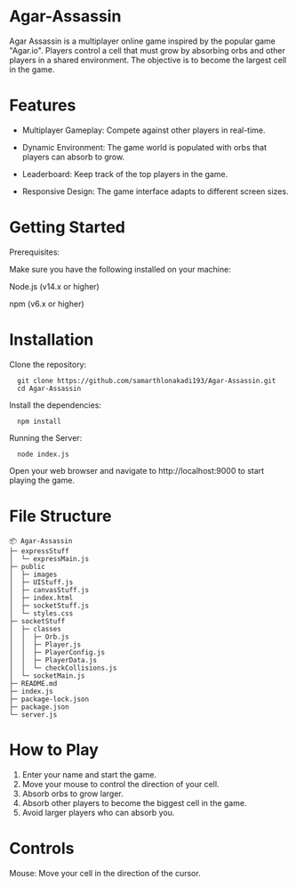 # Agar-Assassin
Agar Assassin is a multiplayer online game inspired by the popular game "Agar.io". Players control a cell that must grow by absorbing orbs and other players in a shared environment. The objective is to become the largest cell in the game.

# Features
- Multiplayer Gameplay: Compete against other players in real-time.

- Dynamic Environment: The game world is populated with orbs that players can absorb to grow.

- Leaderboard: Keep track of the top players in the game.

- Responsive Design: The game interface adapts to different screen sizes.

# Getting Started
Prerequisites:

   Make sure you have the following installed on your machine:

   Node.js (v14.x or higher)

   npm (v6.x or higher)

# Installation
Clone the repository:
```
  git clone https://github.com/samarthlonakadi193/Agar-Assassin.git
  cd Agar-Assassin
```

Install the dependencies:
```
  npm install
```
Running the Server:
```
  node index.js
```
Open your web browser and navigate to http://localhost:9000 to start playing the game.
# File Structure

```
📦 Agar-Assassin
├─ expressStuff
│  └─ expressMain.js
├─ public
│  ├─ images
│  ├─ UIStuff.js
│  ├─ canvasStuff.js
│  ├─ index.html
│  ├─ socketStuff.js
│  └─ styles.css
├─ socketStuff
│  ├─ classes
│  │  ├─ Orb.js
│  │  ├─ Player.js
│  │  ├─ PlayerConfig.js
│  │  ├─ PlayerData.js
│  │  └─ checkCollisions.js
│  └─ socketMain.js
├─ README.md
├─ index.js
├─ package-lock.json
├─ package.json
└─ server.js
```
# How to Play
   1) Enter your name and start the game.
   2) Move your mouse to control the direction of your cell.
   3) Absorb orbs to grow larger.
   4) Absorb other players to become the biggest cell in the game.
   5) Avoid larger players who can absorb you.
# Controls
   Mouse: Move your cell in the direction of the cursor.
